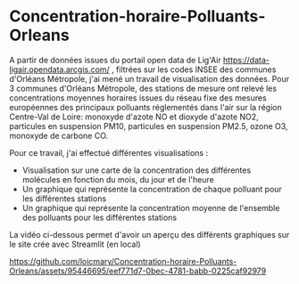 # Concentration-horaire-Polluants-Orleans

A partir de données issues du portail open data de Lig'Air https://data-ligair.opendata.arcgis.com/ , filtrées sur les codes INSEE des communes d'Orléans Métropole,
j'ai mené un travail de visualisation des données.
Pour 3 communes d'Orléans Métropole, des stations de mesure ont relevé les concentrations moyennes horaires issues du réseau fixe des mesures européennes des principaux polluants réglementés dans l'air sur la région Centre-Val de Loire: monoxyde d'azote NO et dioxyde d'azote NO2, particules en suspension PM10, particules en suspension PM2.5, ozone O3, monoxyde de carbone CO.

Pour ce travail, j'ai effectué différentes visualisations :
- Visualisation sur une carte de la concentration des différentes molécules en fonction du mois, du jour et de l'heure
- Un graphique qui représente la concentration de chaque polluant pour les différentes stations
- Un graphique qui représente la concentration moyenne de l'ensemble des polluants pour les différentes stations

La vidéo ci-dessous permet d'avoir un aperçu des différents graphiques sur le site crée avec Streamlit (en local)  


https://github.com/loicmary/Concentration-horaire-Polluants-Orleans/assets/95446695/eef771d7-0bec-4781-babb-0225caf92979

